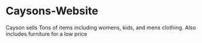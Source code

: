 # Caysons-Website
Cayson sells Tons of items including womens, kids, and mens clothing. Also includes furniture for a low price
